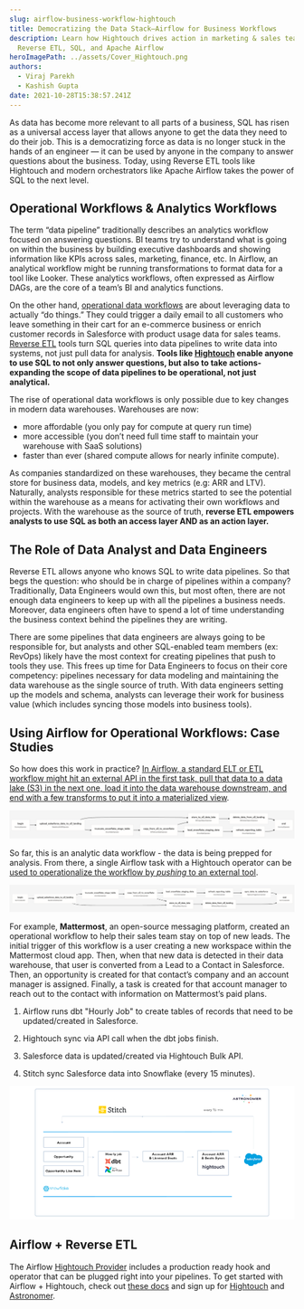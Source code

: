 ```yaml
---
slug: airflow-business-workflow-hightouch
title: Democratizing the Data Stack—Airflow for Business Workflows
description: Learn how Hightouch drives action in marketing & sales teams with
  Reverse ETL, SQL, and Apache Airflow
heroImagePath: ../assets/Cover_Hightouch.png
authors:
  - Viraj Parekh
  - Kashish Gupta
date: 2021-10-28T15:38:57.241Z
---
```

As data has become more relevant to all parts of a business, SQL has risen as a universal access layer that allows anyone to get the data they need to do their job. This is a democratizing force as data is no longer stuck in the hands of an engineer — it can be used by anyone in the company to answer questions about the business. Today, using Reverse ETL tools like Hightouch and modern orchestrators like Apache Airflow takes the power of SQL to the next level.

## Operational Workflows & Analytics Workflows

The term “data pipeline” traditionally describes an analytics workflow focused on answering questions. BI teams try to understand what is going on within the business by building executive dashboards and showing information like KPIs across sales, marketing, finance, etc. In Airflow, an analytical workflow might be running transformations to format data for a tool like Looker. These analytics workflows, often expressed as Airflow DAGs, are the core of a team’s BI and analytics functions.

On the other hand, [operational data workflows](https://hightouch.io/blog/what-is-operational-analytics/) are about leveraging data to actually “do things.” They could trigger a daily email to all customers who leave something in their cart for an e-commerce business or enrich customer records in Salesforce with product usage data for sales teams. [Reverse ETL](https://hightouch.io/blog/reverse-etl) tools turn SQL queries into data pipelines to write data into systems, not just pull data for analysis. **Tools like [Hightouch](https://hightouch.io/) enable anyone to use SQL to not only answer questions, but also to take actions- expanding the scope of data pipelines to be operational, not just analytical.**

The rise of operational data workflows is only possible due to key changes in modern data warehouses. Warehouses are now:

* more affordable (you only pay for compute at query run time)
* more accessible (you don’t need full time staff to maintain your warehouse with SaaS solutions)
* faster than ever (shared compute allows for nearly infinite compute).

As companies standardized on these warehouses, they became the central store for business data, models, and key metrics (e.g: ARR and LTV). Naturally, analysts responsible for these metrics started to see the potential within the warehouse as a means for activating their own workflows and projects. With the warehouse as the source of truth, **reverse ETL empowers analysts to use SQL as both an access layer AND as an action layer.**

## The Role of Data Analyst and Data Engineers

Reverse ETL allows anyone who knows SQL to write data pipelines. So that begs the question: who should be in charge of pipelines within a company? Traditionally, Data Engineers would own this, but most often, there are not enough data engineers to keep up with all the pipelines a business needs. Moreover, data engineers often have to spend a lot of time understanding the business context behind the pipelines they are writing.

There are some pipelines that data engineers are always going to be responsible for, but analysts and other SQL-enabled team members (ex: RevOps) likely have the most context for creating pipelines that push to tools they use. This frees up time for Data Engineers to focus on their core competency: pipelines necessary for data modeling and maintaining the data warehouse as the single source of truth. With data engineers setting up the models and schema, analysts can leverage their work for business value (which includes syncing those models into business tools).

## Using Airflow for Operational Workflows: Case Studies

So how does this work in practice? [In Airflow, a standard ELT or ETL workflow might hit an external API in the first task, pull that data to a data lake (S3) in the next one, load it into the data warehouse downstream, and end with a few transforms to put it into a materialized view](https://registry.astronomer.io/dags/modern-elt-salesforce-to-snowflake).

[![modern-elt-salesforce-to-snowflake.png](../assets/airflow-business-workflow-hightouch/modern-elt-salesforce-to-snowflake.png)](https://registry.astronomer.io/dags/modern-elt-salesforce-to-snowflake)

So far, this is an analytic data workflow - the data is being prepped for analysis. From there, a single Airflow task with a Hightouch operator can be [used to operationalize the workflow by *pushing* to an external tool](https://registry.astronomer.io/dags/modern-elt-salesforce-to-snowflake-hightouch).

[![modern-elt-salesforce-to-snowflake-hightouch.png](../assets/airflow-business-workflow-hightouch/modern-elt-salesforce-to-snowflake-hightouch.png)](https://registry.astronomer.io/dags/modern-elt-salesforce-to-snowflake-hightouch)

For example, **Mattermost**, an open-source messaging platform, created an operational
workflow to help their sales team stay on top of new leads. The initial trigger of this workflow is a user creating a new workspace within the Mattermost cloud app. Then, when that new data is detected in their data warehouse, that user is converted from a Lead to a Contact in Salesforce. Then, an opportunity is created for that contact’s company and an account manager is assigned. Finally, a task is created for that account manager to reach out to the contact with information on Mattermost’s paid plans.



1. Airflow runs dbt "Hourly Job" to create tables of records that need to be updated/created in Salesforce.

2. Hightouch sync via API call when the dbt jobs finish.

3. Salesforce data is updated/created via Hightouch Bulk API.

4. Stitch sync Salesforce data into Snowflake (every 15 minutes).



![Airflow DBT Stich Salesforce Hightouch](../assets/astro_blog_11032021.png)

## Airflow + Reverse ETL

The Airflow [Hightouch Provider](https://registry.astronomer.io/providers/hightouch) includes a production ready hook and operator that can be plugged right into your pipelines. To get started with Airflow + Hightouch, check out [these docs](https://hightouch.io/docs/integrations/airflow/) and sign up for [Hightouch](https://hightouch.io/) and [Astronomer](https://www.astronomer.io/get-astronomer/).